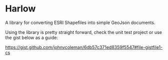 # Harlow
A library for converting ESRI Shapefiles into simple GeoJson documents.

Using the library is pretty straight forward, check the unit test project or use the gist below as a guide:

https://gist.github.com/johnvcoleman/6db57c371ed8359f5547#file-gistfile1-cs

